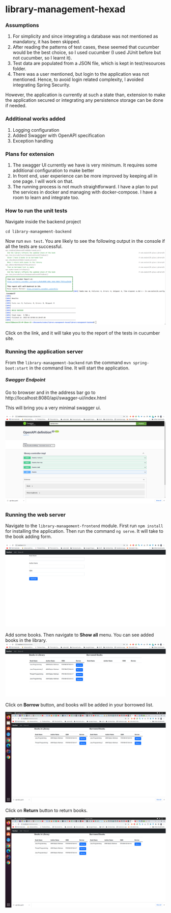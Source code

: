# library-management-hexad

### Assumptions

1. For simplicity and since integrating a database was not mentioned as mandatory, it has been skipped.
2. After reading the patterns of test cases, these seemed that cucumber would be the best choice, so I used cucumber (I used JUnit before but not cucumber, so I learnt it).
3. Test data are populated from a JSON file, which is kept in test/resources folder.
4. There was a user mentioned, but login to the application was not mentioned. Hence, to avoid login related complexity, I avoided integrating Spring Security.

However, the application is currently at such a state than, extension to make the application secured or integrating any persistence storage can be done if needed.

### Additional works added

1. Logging configuration
2. Added Swagger with OpenAPI specification
3. Exception handling

### Plans for extension

1. The swagger UI currently we have is very minimum. It requires some additional configuration to make better
2. In front end, user experience can be more improved by keeping all in one page. I will work on that.
3. The running process is not much straightforward. I have a plan to put the services in docker and managing with docker-compose. I have a room to learn and integrate too.

### How to run the unit tests

Navigate inside the backend project

```
cd library-management-backend
```

Now run ``mvn test``. You are likely to see the following output in the console if all the tests are successful.
![unit test success console output](images/mvn-test-success.png)

Click on the link, and it will take you to the report of the tests in cucumber site.

### Running the application server

From the ``library-management-backend`` run the command ``mvn spring-boot:start`` in the command line. It will start the application.

##### Swagger Endpoint

Go to browser and in the address bar go to http://localhost:8080/api/swagger-ui/index.html

This will bring you a very minimal swagger ui.

![Swagger UI](images/swagger-ui.png)

### Running the web server

Navigate to the ``library-management-frontend`` module. First run ``npm install`` for installing the application. Then run the command `ng serve`. It will take to the book adding form.

![Add book](images/add-book.png)

Add some books. Then navigate to **Show all** menu. You can see added books in the library.
![books added](images/books-added.png)

Click on **Borrow** button, and books will be added in your borrowed list.

![Borrowed books](images/borrowed.png)

Click on **Return** button to return books.

![Book returned](images/returned.png)